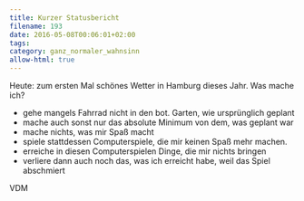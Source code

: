 ```yaml
---
title: Kurzer Statusbericht
filename: 193
date: 2016-05-08T00:06:01+02:00
tags: 
category: ganz_normaler_wahnsinn
allow-html: true
---
```

<p>Heute: zum ersten Mal schönes Wetter in Hamburg dieses Jahr. Was mache ich?</p>
<ul>
<li>gehe mangels Fahrrad nicht in den bot. Garten, wie ursprünglich geplant</li>
<li>mache auch sonst nur das absolute Minimum von dem, was geplant war</li>
<li>mache nichts, was mir Spaß macht</li>
<li>spiele stattdessen Computerspiele, die mir keinen Spaß mehr machen.</li>
<li>erreiche in diesen Computerspielen Dinge, die mir nichts bringen</li>
<li>verliere dann auch noch das, was ich erreicht habe, weil das Spiel abschmiert</li>
</ul>
<p>VDM</p>
